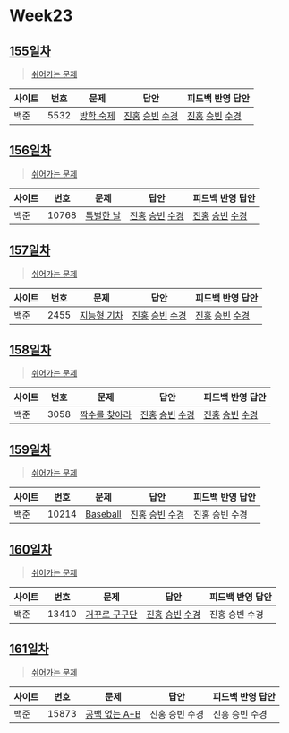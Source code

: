 # Week23

## [155일차](Day155)

> [쉬어가는 문제](https://www.acmicpc.net/group/workbook/view/9797/34012)

| 사이트 | 번호 | 문제                                              | 답안                                   | 피드백 반영 답안 |
| ------ | ---- | ------------------------------------------------- | -------------------------------------- | ---------------- |
| 백준   | 5532 | [방학 숙제](https://www.acmicpc.net/problem/5532) | [진홍](Day155/bj5532_kjh.java) [승빈](Day155/bj5532_wsb.java) [수경](Day155/bj5532_hsk.js) | [진홍](Day155/bj5532_kjh.java) [승빈](Day155/bj5532_wsb.java) [수경](Day155/bj5532_hsk_fb.js)   |

## [156일차](Day156)

> [쉬어가는 문제](https://www.acmicpc.net/group/workbook/view/9797/34027)

| 사이트 | 번호  | 문제                                               | 답안           | 피드백 반영 답안 |
| ------ | ----- | -------------------------------------------------- | -------------- | ---------------- |
| 백준   | 10768 | [특별한 날](https://www.acmicpc.net/problem/10768) | [진홍](Day156/bj10768_kjh.java) [승빈](Day156/bj10768_wsb.java) [수경](Day156/bj10768_hsk.js) | [진홍](Day156/bj10768_kjh.java) [승빈](Day156/bj10768_wsb.java) [수경](Day156/bj10768_hsk.js)   |

## [157일차](Day157)

> [쉬어가는 문제](https://www.acmicpc.net/group/workbook/view/9797/34050)

| 사이트 | 번호 | 문제                 | 답안           | 피드백 반영 답안 |
| ------ | ---- | -------------------- | -------------- | ---------------- |
| 백준   | 2455    | [지능형 기차](https://www.acmicpc.net/problem/2455) | [진홍](Day157/bj2455_kjh.java) [승빈](Day157/bj2455_wsb.java) [수경](Day157/bj2455_hsk.js) | [진홍](Day157/bj2455_kjh.java) [승빈](Day157/bj2455_wsb.java) [수경](Day157/bj2455_hsk.js)   |

## [158일차](Day158)

> [쉬어가는 문제](https://www.acmicpc.net/group/workbook/view/9797/34080)

| 사이트 | 번호 | 문제                 | 답안           | 피드백 반영 답안 |
| ------ | ---- | -------------------- | -------------- | ---------------- |
| 백준   | 3058 | [짝수를 찾아라](https://www.acmicpc.net/problem/3058) | [진홍](Day158/bj3058_kjh.java) [승빈](Day158/bj3058_wsb.java) [수경](Day158/bj3058_hsk.js) | [진홍](Day158/bj3058_kjh.java) [승빈](Day158/bj3058_wsb.java) [수경](Day158/bj3058_hsk.js)   |

## [159일차](Day159)

> [쉬어가는 문제](https://www.acmicpc.net/group/workbook/view/9797/34094)

| 사이트 | 번호 | 문제                 | 답안           | 피드백 반영 답안 |
| ------ | ---- | -------------------- | -------------- | ---------------- |
| 백준   | 10214 | [Baseball](https://www.acmicpc.net/problem/10214) | [진홍](Day159/bj10214_kjh.java) [승빈](Day159/bj10214_wsb.java) [수경](Day159/bj10214_hsk.js) | 진홍 승빈 수경   |

## [160일차](Day160)

> [쉬어가는 문제](https://www.acmicpc.net/group/workbook/view/9797/34104)

| 사이트 | 번호 | 문제                 | 답안           | 피드백 반영 답안 |
| ------ | ---- | -------------------- | -------------- | ---------------- |
| 백준   | 13410    | [거꾸로 구구단](https://www.acmicpc.net/problem/13410) | [진홍](Day160/bj13410_kjh.java) [승빈](Day160/bj13410_wsb.java) [수경](Day160/bj13410_hsk.js) | 진홍 승빈 수경   |

## [161일차](Day161)

> [쉬어가는 문제](https://www.acmicpc.net/group/workbook/view/9797/34134)

| 사이트 | 번호 | 문제                 | 답안           | 피드백 반영 답안 |
| ------ | ---- | -------------------- | -------------- | ---------------- |
| 백준   | 15873 | [공백 없는 A+B](https://www.acmicpc.net/problem/15873) | 진홍 승빈 수경 | 진홍 승빈 수경   |

